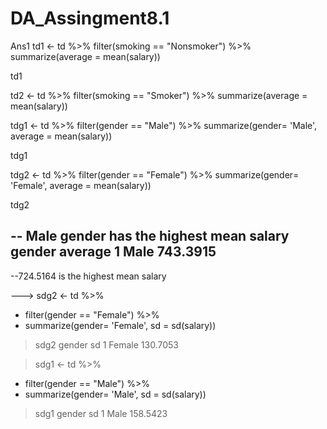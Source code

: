 # DA_Assingment8.1

Ans1
td1 <- td %>%
   filter(smoking == "Nonsmoker") %>%
  summarize(average = mean(salary))

td1

td2 <- td %>%
   filter(smoking == "Smoker") %>%
  summarize(average = mean(salary))

tdg1 <- td %>%
  filter(gender == "Male") %>%
  summarize(gender= 'Male', average = mean(salary))

tdg1

tdg2 <- td %>%
  filter(gender == "Female") %>%
  summarize(gender= 'Female', average = mean(salary))

tdg2

-- Male gender has the highest mean salary gender  average
1   Male 743.3915
-- 
--724.5164 is the highest mean salary

---> sdg2 <- td %>%
+   filter(gender == "Female") %>%
+   summarize(gender= 'Female', sd = sd(salary))
> sdg2
  gender       sd
1 Female 130.7053

> sdg1 <- td %>%
+   filter(gender == "Male") %>%
+   summarize(gender= 'Male', sd = sd(salary))
> sdg1
  gender       sd
1   Male 158.5423
